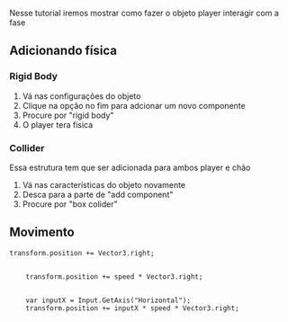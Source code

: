 Nesse tutorial iremos mostrar como fazer o objeto player interagir com a fase

## Adicionando física

### Rigid Body
1. Vá nas configurações do objeto
2. Clique na opção no fim para adcionar um novo componente
3. Procure por "rigid body"
4. O player tera fisica

### Collider
Essa estrutura tem que ser adicionada para ambos player e chão
1. Vá nas características do objeto novamente
2. Desca para a parte de "add component"
3. Procure por "box colider"





## Movimento




```
transform.position += Vector3.right;


    transform.position += speed * Vector3.right;


    var inputX = Input.GetAxis("Horizontal");
    transform.position += inputX * speed * Vector3.right;

   ```
